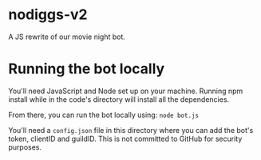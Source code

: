 # nodiggs-v2
A JS rewrite of our movie night bot.

# Running the bot locally
You'll need JavaScript and Node set up on your machine. Running npm install while in the code's directory will install all the dependencies.

From there, you can run the bot locally using: `node bot.js`

You'll need a `config.json` file in this directory where you can add the bot's token, clientID and guildID. This is not committed to GitHub for security purposes.